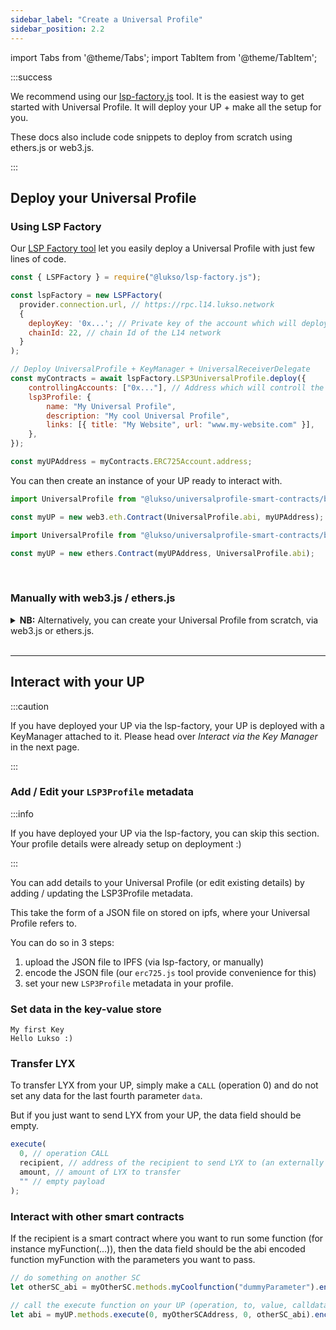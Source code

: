 ```yaml
---
sidebar_label: "Create a Universal Profile"
sidebar_position: 2.2
---
```


import Tabs from '@theme/Tabs';
import TabItem from '@theme/TabItem';

:::success

We recommend using our [lsp-factory.js](../../tools/lsp-factoryjs/getting-started.md) tool. It is the easiest way to get started with Universal Profile. It will deploy your UP + make all the setup for you.

These docs also include code snippets to deploy from scratch using ethers.js or web3.js.

:::

## Deploy your Universal Profile

### Using LSP Factory

Our [LSP Factory tool](../../tools/lsp-factoryjs/getting-started.md) let you easily deploy a Universal Profile with just few lines of code.

```javascript
const { LSPFactory } = require("@lukso/lsp-factory.js");

const lspFactory = new LSPFactory(
  provider.connection.url, // https://rpc.l14.lukso.network
  {
    deployKey: '0x...'; // Private key of the account which will deploy the UP,
    chainId: 22, // chain Id of the L14 network
  }
);

// Deploy UniversalProfile + KeyManager + UniversalReceiverDelegate
const myContracts = await lspFactory.LSP3UniversalProfile.deploy({
    controllingAccounts: ["0x..."], // Address which will controll the UP
    lsp3Profile: {
        name: "My Universal Profile",
        description: "My cool Universal Profile",
        links: [{ title: "My Website", url: "www.my-website.com" }],
    },
});

const myUPAddress = myContracts.ERC725Account.address;
```

You can then create an instance of your UP ready to interact with.

<Tabs>
  
  <TabItem value="web3js" label="web3.js">

```javascript
import UniversalProfile from "@lukso/universalprofile-smart-contracts/build/contracts/UniversalProfile.json";

const myUP = new web3.eth.Contract(UniversalProfile.abi, myUPAddress);
```

  </TabItem>
  
  <TabItem value="ethersjs" label="ethers.js">

```javascript
import UniversalProfile from "@lukso/universalprofile-smart-contracts/build/contracts/UniversalProfile.json";

const myUP = new ethers.Contract(myUPAddress, UniversalProfile.abi);
```

  </TabItem>

</Tabs>

<br/>

### Manually with web3.js / ethers.js

<details>
    <summary><b>NB:</b> Alternatively, you can create your Universal Profile from scratch, via web3.js or ethers.js.</summary>

<Tabs>

  <TabItem value="web3js" label="web3.js">

  </TabItem>
  
  <TabItem value="ethersjs" label="ethers.js">

  </TabItem>

</Tabs>

</details>

<br/>

---

## Interact with your UP

:::caution

If you have deployed your UP via the lsp-factory, your UP is deployed with a KeyManager attached to it.
Please head over _Interact via the Key Manager_ in the next page.

:::

### Add / Edit your `LSP3Profile` metadata

:::info

If you have deployed your UP via the lsp-factory, you can skip this section. Your profile details were already setup on deployment :)

:::

You can add details to your Universal Profile (or edit existing details) by adding / updating the LSP3Profile metadata.

This take the form of a JSON file on stored on ipfs, where your Universal Profile refers to.

You can do so in 3 steps:

1. upload the JSON file to IPFS (via lsp-factory, or manually)
2. encode the JSON file (our `erc725.js` tool provide convenience for this)
3. set your new `LSP3Profile` metadata in your profile.

<Tabs>
  
  <TabItem value="web3js" label="web3.js">

  </TabItem>
  
  <TabItem value="ethersjs" label="ethers.js">

  </TabItem>

</Tabs>

### Set data in the key-value store

```
My first Key
Hello Lukso :)
```

### Transfer LYX

To transfer LYX from your UP, simply make a `CALL` (operation 0) and do not set any data for the last fourth parameter `data`.

But if you just want to send LYX from your UP, the data field should be empty.

```javascript
execute(
  0, // operation CALL
  recipient, // address of the recipient to send LYX to (an externally owned account, or a contract address)
  amount, // amount of LYX to transfer
  "" // empty payload
);
```

### Interact with other smart contracts

If the recipient is a smart contract where you want to run some function (for instance myFunction(...)), then the data field should be the abi encoded function myFunction with the parameters you want to pass.

```javascript
// do something on another SC
let otherSC_abi = myOtherSC.methods.myCoolfunction("dummyParameter").encodeABI();

// call the execute function on your UP (operation, to, value, calldata)
let abi = myUP.methods.execute(0, myOtherSCAddress, 0, otherSC_abi).encodeABI();
```
